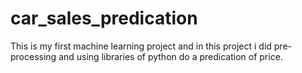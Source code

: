# car_sales_predication
This is my first machine learning project and in this project i did pre-processing and using libraries of python do a predication of price.
